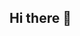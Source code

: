 ## Hi there 👋

<!--
**martaa-martins/martaa-martins** is a ✨ _special_ ✨ repository because its `README.md` (this file) appears on your GitHub profile.
My profile :)

- 📊 I’m interested in data analytics, AI, and product innovation
- 🧠 Actively growing skills in Python, SQL, R and Power BI
- ⚙️ Interested in bridging the gap between business strategy and technical execution
- 🚀 Worked on projects in finance, sports analytics, and product management
- 🏆 Believer in continuous learning, collaboration, and creative problem-solving
- 💬 Open to discussing AI for business, data storytelling, and innovation consulting
- 📫 You can reach me on Linkedin: www.linkedin.com/in/marta-martins-mm
-->
